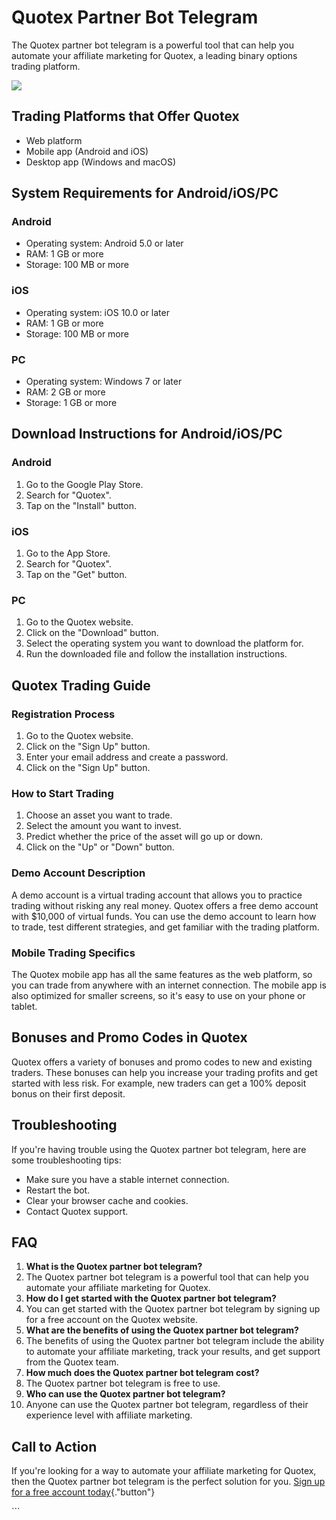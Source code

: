 # Quotex Partner Bot Telegram

The Quotex partner bot telegram is a powerful tool that can help you
automate your affiliate marketing for Quotex, a leading binary options
trading platform.

[![](https://static.quotex.io/files/4_en/300_250.jpg)](https://traff.sbs/brokerqxlid)

## Trading Platforms that Offer Quotex

-   Web platform
-   Mobile app (Android and iOS)
-   Desktop app (Windows and macOS)

## System Requirements for Android/iOS/PC

### Android

-   Operating system: Android 5.0 or later
-   RAM: 1 GB or more
-   Storage: 100 MB or more

### iOS

-   Operating system: iOS 10.0 or later
-   RAM: 1 GB or more
-   Storage: 100 MB or more

### PC

-   Operating system: Windows 7 or later
-   RAM: 2 GB or more
-   Storage: 1 GB or more

## Download Instructions for Android/iOS/PC

### Android

1.  Go to the Google Play Store.
2.  Search for "Quotex".
3.  Tap on the "Install" button.

### iOS

1.  Go to the App Store.
2.  Search for "Quotex".
3.  Tap on the "Get" button.

### PC

1.  Go to the Quotex website.
2.  Click on the "Download" button.
3.  Select the operating system you want to download the platform for.
4.  Run the downloaded file and follow the installation instructions.

## Quotex Trading Guide

### Registration Process

1.  Go to the Quotex website.
2.  Click on the "Sign Up" button.
3.  Enter your email address and create a password.
4.  Click on the "Sign Up" button.

### How to Start Trading

1.  Choose an asset you want to trade.
2.  Select the amount you want to invest.
3.  Predict whether the price of the asset will go up or down.
4.  Click on the "Up" or "Down" button.

### Demo Account Description

A demo account is a virtual trading account that allows you to practice
trading without risking any real money. Quotex offers a free demo
account with \$10,000 of virtual funds. You can use the demo account to
learn how to trade, test different strategies, and get familiar with the
trading platform.

### Mobile Trading Specifics

The Quotex mobile app has all the same features as the web platform, so
you can trade from anywhere with an internet connection. The mobile app
is also optimized for smaller screens, so it\'s easy to use on your
phone or tablet.

## Bonuses and Promo Codes in Quotex

Quotex offers a variety of bonuses and promo codes to new and existing
traders. These bonuses can help you increase your trading profits and
get started with less risk. For example, new traders can get a 100%
deposit bonus on their first deposit.

## Troubleshooting

If you\'re having trouble using the Quotex partner bot telegram, here
are some troubleshooting tips:

-   Make sure you have a stable internet connection.
-   Restart the bot.
-   Clear your browser cache and cookies.
-   Contact Quotex support.

## FAQ

1.  **What is the Quotex partner bot telegram?**
2.  The Quotex partner bot telegram is a powerful tool that can help you
    automate your affiliate marketing for Quotex.
3.  **How do I get started with the Quotex partner bot telegram?**
4.  You can get started with the Quotex partner bot telegram by signing
    up for a free account on the Quotex website.
5.  **What are the benefits of using the Quotex partner bot telegram?**
6.  The benefits of using the Quotex partner bot telegram include the
    ability to automate your affiliate marketing, track your results,
    and get support from the Quotex team.
7.  **How much does the Quotex partner bot telegram cost?**
8.  The Quotex partner bot telegram is free to use.
9.  **Who can use the Quotex partner bot telegram?**
10. Anyone can use the Quotex partner bot telegram, regardless of their
    experience level with affiliate marketing.

## Call to Action

If you\'re looking for a way to automate your affiliate marketing for
Quotex, then the Quotex partner bot telegram is the perfect solution for
you. [Sign up for a free account
today](\%22https://traff.sbs/brokerqxlid\%22){."button"}

\`\`\`

